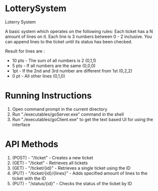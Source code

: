 # LotterySystem
Loterry System

A basic system which operates on the following rules:
Each ticket has a N amount of lines on it.
Each line is 3 numbers between 0 - 2 inclusive.
You can append lines to the ticket until its status has been checked.

Result for lines are :
- 10 pts - The sum of all numbers is 2 (0,1,1)
- 5 pts - If all numbers are the same (0,0,0)
- 1pt - If the 2nd and 3rd number are different from 1st (0,2,2)
- 0 pt - All other lines (0,1,0)

# Running Instructions
1. Open command prompt in the current directory
2. Run "./executables/goServer.exe" command in the shell
3. Run "./executables/goClient.exe" to get the text based UI for using the interface

# API Methods
1. (POST) -  "/ticket" - Creates a new ticket
2. (GET) -  "/ticket" -  Retrieves all tickets
3. (GET) -  "/ticket/{id}" - Retrieves a single ticket using the ID
4. (PUT) -  "/ticket/{id}/{lines}" - Adds specified amount of lines to the ticket with the ID
5. (PUT) -  "/status/{id}" - Checks the status of the ticket by ID  

